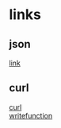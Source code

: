 # links

## json

[link](https://stackoverflow.com/questions/16900874/using-cjson-to-read-in-a-json-array)

## curl

[curl](https://curl.se/libcurl/c/libcurl.html)  
[writefunction](https://curl.se/libcurl/c/CURLOPT_WRITEFUNCTION.html)  
